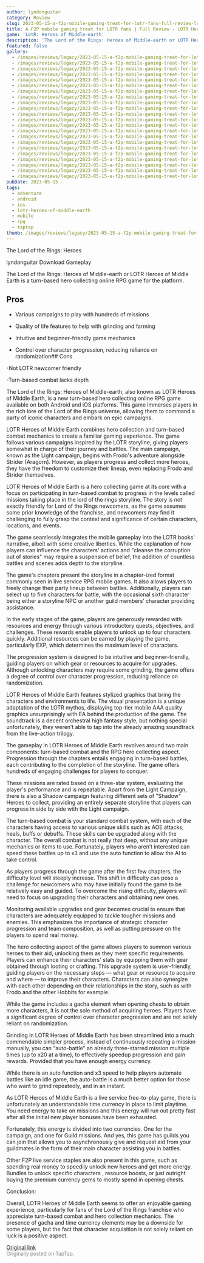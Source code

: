```yaml
---
author: lyndonguitar
category: Review
slug: 2023-05-15-a-f2p-mobile-gaming-treat-for-lotr-fans-full-review-lotr-heroes-of-middle-earth
title: A F2P mobile gaming treat for LOTR fans | Full Review - LOTR Heroes of Middle Earth
game: 'LotR: Heroes of Middle-earth'
description: 'The Lord of the Rings: Heroes of Middle-earth or LOTR Heroes of Middle Earth is a turn-based hero collecting online RPG game for the platform.'
featured: false
gallery:
  - /images/reviews/legacy/2023-05-15-a-f2p-mobile-gaming-treat-for-lotr-fans--full-review---lotr-heroes-of-middle-earth-0.avif
  - /images/reviews/legacy/2023-05-15-a-f2p-mobile-gaming-treat-for-lotr-fans--full-review---lotr-heroes-of-middle-earth-1.avif
  - /images/reviews/legacy/2023-05-15-a-f2p-mobile-gaming-treat-for-lotr-fans--full-review---lotr-heroes-of-middle-earth-2.avif
  - /images/reviews/legacy/2023-05-15-a-f2p-mobile-gaming-treat-for-lotr-fans--full-review---lotr-heroes-of-middle-earth-3.avif
  - /images/reviews/legacy/2023-05-15-a-f2p-mobile-gaming-treat-for-lotr-fans--full-review---lotr-heroes-of-middle-earth-4.avif
  - /images/reviews/legacy/2023-05-15-a-f2p-mobile-gaming-treat-for-lotr-fans--full-review---lotr-heroes-of-middle-earth-5.avif
  - /images/reviews/legacy/2023-05-15-a-f2p-mobile-gaming-treat-for-lotr-fans--full-review---lotr-heroes-of-middle-earth-6.avif
  - /images/reviews/legacy/2023-05-15-a-f2p-mobile-gaming-treat-for-lotr-fans--full-review---lotr-heroes-of-middle-earth-7.avif
  - /images/reviews/legacy/2023-05-15-a-f2p-mobile-gaming-treat-for-lotr-fans--full-review---lotr-heroes-of-middle-earth-8.avif
  - /images/reviews/legacy/2023-05-15-a-f2p-mobile-gaming-treat-for-lotr-fans--full-review---lotr-heroes-of-middle-earth-9.avif
  - /images/reviews/legacy/2023-05-15-a-f2p-mobile-gaming-treat-for-lotr-fans--full-review---lotr-heroes-of-middle-earth-10.avif
  - /images/reviews/legacy/2023-05-15-a-f2p-mobile-gaming-treat-for-lotr-fans--full-review---lotr-heroes-of-middle-earth-11.avif
  - /images/reviews/legacy/2023-05-15-a-f2p-mobile-gaming-treat-for-lotr-fans--full-review---lotr-heroes-of-middle-earth-12.avif
  - /images/reviews/legacy/2023-05-15-a-f2p-mobile-gaming-treat-for-lotr-fans--full-review---lotr-heroes-of-middle-earth-13.avif
  - /images/reviews/legacy/2023-05-15-a-f2p-mobile-gaming-treat-for-lotr-fans--full-review---lotr-heroes-of-middle-earth-14.avif
  - /images/reviews/legacy/2023-05-15-a-f2p-mobile-gaming-treat-for-lotr-fans--full-review---lotr-heroes-of-middle-earth-15.avif
  - /images/reviews/legacy/2023-05-15-a-f2p-mobile-gaming-treat-for-lotr-fans--full-review---lotr-heroes-of-middle-earth-16.avif
  - /images/reviews/legacy/2023-05-15-a-f2p-mobile-gaming-treat-for-lotr-fans--full-review---lotr-heroes-of-middle-earth-17.avif
  - /images/reviews/legacy/2023-05-15-a-f2p-mobile-gaming-treat-for-lotr-fans--full-review---lotr-heroes-of-middle-earth-18.avif
  - /images/reviews/legacy/2023-05-15-a-f2p-mobile-gaming-treat-for-lotr-fans--full-review---lotr-heroes-of-middle-earth-19.avif
  - /images/reviews/legacy/2023-05-15-a-f2p-mobile-gaming-treat-for-lotr-fans--full-review---lotr-heroes-of-middle-earth-20.avif
  - /images/reviews/legacy/2023-05-15-a-f2p-mobile-gaming-treat-for-lotr-fans--full-review---lotr-heroes-of-middle-earth-21.avif
pubDate: 2023-05-15
tags:
  - adventure
  - android
  - ios
  - lotr-heroes-of-middle-earth
  - mobile
  - rpg
  - taptap
thumb: /images/reviews/legacy/2023-05-15-a-f2p-mobile-gaming-treat-for-lotr-fans--full-review---lotr-heroes-of-middle-earth-0.avif
---
```


The Lord of the Rings: Heroes

lyndonguitar
Download
Gameplay

The Lord of the Rings: Heroes of Middle-earth or LOTR Heroes of Middle Earth is a turn-based hero collecting online RPG game for the platform.




## Pros



- Various campaigns to play with hundreds of missions


- Quality of life features to help with grinding and farming


- Intuitive and beginner-friendly game mechanics


- Control over character progression, reducing reliance on randomization## Cons


-Not LOTR newcomer friendly

-Turn-based combat lacks depth

The Lord of the Rings: Heroes of Middle-earth, also known as LOTR Heroes of Middle Earth, is a new turn-based hero collecting online RPG game available on both Android and iOS platforms. This game immerses players in the rich lore of the Lord of the Rings universe, allowing them to command a party of iconic characters and embark on epic campaigns.

LOTR Heroes of Middle Earth combines hero collection and turn-based combat mechanics to create a familiar gaming experience. The game follows various campaigns inspired by the LOTR storyline, giving players somewhat in charge of their journey and battles. The main campaign, known as the Light campaign, begins with Frodo's adventure alongside Strider (Aragorn). However, as players progress and collect more heroes, they have the freedom to customize their lineup, even replacing Frodo and Strider themselves.

LOTR Heroes of Middle Earth is a hero collecting game at its core with a focus on participating in turn-based combat to progress in the levels called missions taking place in the lord of the rings storyline. The story is not exactly friendly for Lord of the Rings newcomers, as the game assumes some prior knowledge of the franchise, and newcomers may find it challenging to fully grasp the context and significance of certain characters, locations, and events.

The game seamlessly integrates the mobile gameplay into the LOTR books' narrative, albeit with some creative liberties. While the explanation of how players can influence the characters' actions and "cleanse the corruption out of stories" may require a suspension of belief, the addition of countless battles and scenes adds depth to the storyline.

The game's chapters present the storyline in a chapter-ized format commonly seen in live service RPG mobile games. It also allows players to freely change their party lineup between battles. Additionally, players can select up to five characters for battle, with the occasional sixth character being either a storyline NPC or another guild members’ character providing assistance.

In the early stages of the game, players are generously rewarded with resources and energy through various introductory quests, objectives, and challenges. These rewards enable players to unlock up to four characters quickly. Additional resources can be earned by playing the game, particularly EXP, which determines the maximum level of characters.

The progression system is designed to be intuitive and beginner-friendly, guiding players on which gear or resources to acquire for upgrades. Although unlocking characters may require some grinding, the game offers a degree of control over character progression, reducing reliance on randomization.

LOTR Heroes of Middle Earth features stylized graphics that bring the characters and environments to life. The visual presentation is a unique adaptation of the LOTR mythos, displaying top-tier mobile AAA quality graphics unsurprisingly with EA behind the production of the game. The soundtrack is a decent orchestral high fantasy style, but nothing special unfortunately, they weren’t able to tap into the already amazing soundtrack from the live-action trilogy.

The gameplay in LOTR Heroes of Middle Earth revolves around two main components: turn-based combat and the RPG hero collecting aspect. Progression through the chapters entails engaging in turn-based battles, each contributing to the completion of the storyline. The game offers hundreds of engaging challenges for players to conquer.

These missions are rated based on a three-star system, evaluating the player's performance and is repeatable. Apart from the Light Campaign, there is also a Shadow campaign featuring different sets of "Shadow" Heroes to collect, providing an entirely separate storyline that players can progress in side by side with the Light campaign.

The turn-based combat is your standard combat system, with each of the characters having access to various unique skills such as AOE attacks, heals, buffs or debuffs. These skills can be upgraded along with the character. The overall combat is not really that deep, without any unique mechanics or items to use. Fortunately, players who aren’t interested can speed these battles up to x3 and use the auto function to allow the AI to take control.

As players progress through the game after the first few chapters, the difficulty level will steeply increase. This shift in difficulty can pose a challenge for newcomers who may have initially found the game to be relatively easy and guided. To overcome the rising difficulty, players will need to focus on upgrading their characters and obtaining new ones.

Monitoring available upgrades and gear becomes crucial to ensure that characters are adequately equipped to tackle tougher missions and enemies. This emphasizes the importance of strategic character progression and team composition, as well as putting pressure on the players to spend real money.

The hero collecting aspect of the game allows players to summon various heroes to their aid, unlocking them as they meet specific requirements. Players can enhance their characters' stats by equipping them with gear obtained through looting or crafting. This upgrade system is user-friendly, guiding players on the necessary steps — what gear or resource to acquire and where — to improve their characters. Characters can also synergize with each other depending on their relationships in the story, such as with Frodo and the other Hobbits for example.

While the game includes a gacha element when opening chests to obtain more characters, it is not the sole method of acquiring heroes. Players have a significant degree of control over character progression and are not solely reliant on randomization.

Grinding in LOTR Heroes of Middle Earth has been streamlined into a much commendable simpler process, instead of continuously repeating a mission manually, you can “auto-battle” an already three-starred mission multiple times (up to x20 at a time), to effectively speedup progression and gain rewards. Provided that you have enough energy currency.

While there is an auto function and x3 speed to help players automate battles like an idle game, the auto-battle is a much better option for those who want to grind repeatedly, and in an instant.

As LOTR Heroes of Middle Earth is a live service free-to-play game, there is unfortunately an understandable time currency in place to limit playtime. You need energy to take on missions and this energy will run out pretty fast after all the initial new player bonuses have been exhausted.

Fortunately, this energy is divided into two currencies. One for the campaign, and one for Guild missions. And yes, this game has guilds you can join that allows you to asynchronously give and request aid from your guildmates in the form of their main character assisting you in battles.

Other F2P live service staples are also present in this game, such as spending real money to speedily unlock new heroes and get more energy. Bundles to unlock specific characters , resource boosts, or just outright buying the premium currency gems to mostly spend in opening chests.

Conclusion:

Overall, LOTR Heroes of Middle Earth seems to offer an enjoyable gaming experience, particularly for fans of the Lord of the Rings franchise who appreciate turn-based combat and hero collection mechanics. The presence of gacha and time currency elements may be a downside for some players, but the fact that character acquisition is not solely reliant on luck is a positive aspect.

[Original link](https://www.taptap.io/post/5445266)<br><span style="font-size: 0.95em; color: #888;">Originally posted on TapTap.</span>